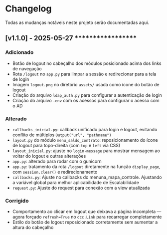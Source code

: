 # Changelog

Todas as mudanças notáveis neste projeto serão documentadas aqui.

## [v1.1.0] - 2025-05-27 *****************

### Adicionado
- Botão de logout no cabeçalho dos módulos posicionado acima dos links de navegação
- Rota `/logout` no `app.py` para limpar a sessão e redirecionar para a tela de login
- Imagem `logout.png` no diretório `assets/` usada como ícone do botão de logout
- Criação do arquivo `ldap_auth.py` para configurar a autenticação de login
- Criação do arquivo `.env` com os acessos para configurar o acesso com o AD

### Alterado
- `callbacks_inicial.py`: callback unificado para login e logout, evitando conflito de múltiplos `Output("url", "pathname")`
- `layout.py` do módulo `menu_saldo_contrato`: reposicionamento do ícone de logout para topo-direita (com `top` e `left` via CSS)
- `layout_inicial.py`: ajuste no `login-message` para mostrar mensagem ao voltar do logout e outras alterações
- `app.py`: alterado para rodar com o gunicorn
- `app.py`: tratamento da rota `/logout` diretamente na função `display_page`, com `session.clear()` e redirecionamento
- `callbacks.py`: Ajuste no callbacks do menuna_mapa_controle. Ajustando a variável global para melhor aplicabilidade de Escalabilidade
- `request.py`: Ajuste do request para conexão com a view atualizada

### Corrigido
- Comportamento ao clicar em logout que deixava a página incompleta — agora forçado `refresh=True` no `dcc.Link` para recarregar completamente
- Estilo do botão de logout reposicionado corretamente sem aumentar a altura do cabeçalho
